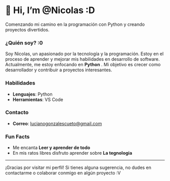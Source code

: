 # 👋 Hi, I’m @Nicolas :D
Comenzando mi camino en la programación con Python y creando proyectos divertidos.

### ¿Quién soy? :0
Soy Nicolas, un apasionado por la tecnología y la programación. Estoy en el proceso de aprender y mejorar mis habilidades en desarrollo de software. Actualmente, me estoy enfocando en **Python** . Mi objetivo es crecer como desarrollador y contribuir a proyectos interesantes.

### Habilidades
- **Lenguajes**: Python
- **Herramientas**: VS Code

 ### Contacto
 - **Correo**: lucianogonzalescueto@gmail.com

### Fun Facts
- Me encanta **Leer y aprender de todo**
- En mis ratos libres disfruto aprender sobre **La tegnologia**

---

¡Gracias por visitar mi perfil! Si tienes alguna sugerencia, no dudes en contactarme o colaborar conmigo en algún proyecto :V
